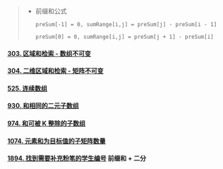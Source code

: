 > - 前缀和公式
>
>   `preSum[-1] = 0, sumRange[i,j] = preSum[j] - preSum[i - 1]`
>
>   `preSum[0] = 0, sumRange[i,j] = preSum[j + 1] - preSum[i]`

#### [303. 区域和检索 - 数组不可变](https://leetcode-cn.com/problems/range-sum-query-immutable/)

#### [304. 二维区域和检索 - 矩阵不可变](https://leetcode-cn.com/problems/range-sum-query-2d-immutable/)

#### [525. 连续数组](https://leetcode-cn.com/problems/contiguous-array/)

#### [930. 和相同的二元子数组](https://leetcode-cn.com/problems/binary-subarrays-with-sum/)

#### [974. 和可被 K 整除的子数组](https://leetcode-cn.com/problems/subarray-sums-divisible-by-k/)

#### [1074. 元素和为目标值的子矩阵数量](https://leetcode-cn.com/problems/number-of-submatrices-that-sum-to-target/)

#### [1894. 找到需要补充粉笔的学生编号](https://leetcode-cn.com/problems/find-the-student-that-will-replace-the-chalk/) 前缀和 + 二分

